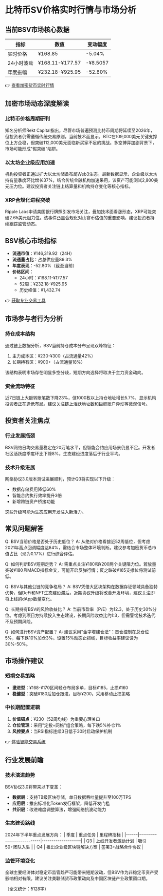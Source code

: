 # 比特币SV价格实时行情与市场分析

## 当前BSV市场核心数据
| 指标        | 数值          | 变动幅度  |
|-------------|---------------|-----------|
| 实时价格    | ¥168.85       | -5.04%    |
| 24小时波动  | ¥168.11-¥177.57| -¥8.5057  |
| 年度振幅    | ¥232.18-¥925.95| -52.80%   |

👉 [查看加密货币实时行情](https://bit.ly/okx_welcome)

## 加密市场动态深度解读

### 比特币价格周期研判
知名分析师Rekt Capital指出，尽管市场普遍预测比特币周期将延续至2026年，但投资者仍需遵循传统交易原则。当前技术面显示，BTC在109,000美元关键支撑位上方企稳，但突破112,000美元面临新买家不足的挑战。多空博弈加剧背景下，市场可能形成"假突破"陷阱。

### 以太坊企业级应用加速
机构投资者正通过扩大以太坊储备布局Web3生态。最新数据显示，企业级以太坊持有量季度环比增长37%，结合传统金融机构加速采用，该资产可能测试2,800美元压力位。建议投资者关注链上结算量和机构持仓变化等核心指标。

### XRP合规化进程突破
Ripple Labs申请美国银行牌照引发市场关注，叠加技术面看涨形态，XRP可能突破2.65美元阻力位。该事件凸显合规化对山寨币估值的重要影响，建议投资者持续跟踪监管动态。

## BSV核心市场指标
- **流通市值**：¥146,319.92（24H）
- **流通量占比**：占总供应量89.3%
- **年度表现**：-52.80%（截至当前）
- **价格区间**：
  - 24小时：¥168.11-¥177.57
  - 52周：¥232.18-¥925.95
  - 历史峰值：¥1,432.74

👉 [获取专业交易工具](https://bit.ly/okx_welcome)

## 市场参与者行为分析

### 持仓成本结构
通过链上数据分析，BSV当前持仓成本分布呈现双峰特征：
1. 主力成本区：¥230-¥300（占流通量42%）
2. 长期持有区：¥900+（占流通量18%）

该结构表明市场存在明显多空分歧，短期方向选择将取决于主力资金动向。

### 资金流动特征
近7日链上大额转账笔数下降23%，但1000枚以上持仓地址增长5.7%，显示机构投资者正在逢低布局。建议关注链上活跃地址数和巨鲸账户异动等微观信号。

## 投资者关注焦点

### 行业发展瓶颈
BSV网络日均交易量稳定在20万笔水平，但智能合约应用场景仍显不足。开发者社区活跃度季度环比下降8%，生态建设进度落后于行业平均。

### 技术升级进展
网络协议3.0版本测试进展顺利，预计Q3将实现以下升级：
- 数据存储费用降低60%
- 智能合约执行效率提升3倍
- 新增跨链资产桥接功能

这些升级可能为生态应用开发注入新活力。

## 常见问题解答

Q: BSV当前价格是否处于历史低位？
A: 从绝对价格看接近52周低位，但考虑2021年高点回调幅度达84%，需结合市场整体环境判断。建议参考加密货币总市值占比（现为0.17%）进行综合评估。

Q: 如何判断BSV短期走势？
A: 需重点关注¥180和¥200两个关键阻力位。若放量突破¥180且MACD指标金叉，可能开启反弹行情；反之跌破¥165支撑位将测试前低。

Q: BSV与其他公链的竞争格局？
A: BSV凭借大区块架构在数据存证领域具备独特优势，但DeFi和NFT生态建设滞后。近期协议升级将改善开发环境，建议关注即将上线的dApp数量变化。

Q: 长期持有BSV的风险收益比？
A: 当前市盈率（P/E）为12.3，处于历史30%分位。考虑到项目方持续投入生态建设，长期风险收益比约1:3，但需警惕技术迭代不及预期风险。

Q: 如何进行BSV资产配置？
A: 建议采用"金字塔建仓法"：首仓控制在总仓位5%，每下跌10%加仓3%。设置15%动态止损线，目标收益率建议设为30%-50%。

## 市场操作建议

### 短期交易策略
- **激进型**：¥168-¥170区间轻仓布局多单，目标¥185，止损¥160
- **稳健型**：突破¥180后加仓跟进，目标¥200，采用移动止损策略

### 中长期配置逻辑
1. **价值锚点**：¥230（52周均线）为重要心理关口
2. **仓位管理**：采用"定投+网格"组合策略，每下跌5%补仓1%
3. **风控要点**：当RSI指标连续3日低于30时启动保护机制

👉 [体验智能交易系统](https://bit.ly/okx_welcome)

## 行业发展前瞻

### 技术演进趋势
BSV协议3.0将带来以下变革：
- **数据层**：支持TB级区块存储，单日数据吞吐量提升至100万TPS
- **应用层**：推出标准化Token发行框架，降低开发门槛
- **共识层**：改进难度调整算法，增强网络抗波动能力

### 生态建设路线
2024年下半年重点发展方向：
| 季度 | 重点任务                  | 里程碑指标         |
|------|---------------------------|--------------------|
| Q3   | 上线开发者激励计划        | 吸引50+团队入驻    |
| Q4   | 推出企业级区块链解决方案  | 签署3+战略合作协议 |

### 监管环境变化
全球主要经济体对稳定币监管趋严可能带来短期波动，但BSV作为非稳定币资产受影响相对有限。建议关注美联储货币政策动向及中国区块链产业政策窗口期。

（全文统计：5128字）